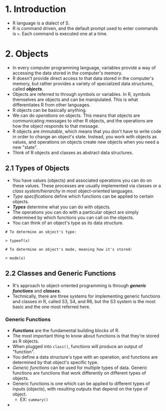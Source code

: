 # 1. Introduction

* R language is a dialect of S. 
* R is command driven, and the default prompt used to enter commands is `>`. Each command is executed one at a time.  

# 2. Objects 

* In every computer programming language, variables provide a way of accessing the data stored in the computer's memory. 
* R doesn't provide direct access to that data stored in the computer's memory, but rather provides a variety of specialized data structures, called **_objects_**. 
* Objects are referred to through symbols or variables. In R, symbols themselves are objects and can be manipulated. This is what differentiates R from other languages. 
* R objects can be basically anything. 
* We can do _operations_ on objects. This means that objects are communicating messages to other R objects, and the operations are how the object responds to that message. 
* R objects are _immutable_, which means that you don't have to write code in order to change an object's state. Instead, you work with objects as values, and operations on objects create new objects when you need a new "state". 
* Think of R objects and classes as abstract data structures.

## 2.1 Types of Objects

* You have values (objects) and associated operations you can do on these values. These processes are usually implemented via classes or a _class system/hierarchy_ in most object-oriented languages.  
* _Type specifications_ define which functions can be applied to certain objects.
* **_Types_** determine what you can do with objects.
* The operations you can do with a particular object are simply determined by which functions you can call on the objects.
* You can think of an object's type as its data structure.
```
# To determine an object's type:

> typeof(x)
```
```
# To determine an object's mode, meaning how it's stored:

> mode(x)
```

## 2.2 Classes and Generic Functions

* R's approach to object-oriented programming is through **_generic functions_** and **_classes_**. 
* Technically, there are three systems for implementing generic functions and classes in R, called S3, S4, and R6, but the S3 system is the most basic and the one most referred here.

### Generic Functions

* **_Functions_** are the fundamental building blocks of R.
* The most important thing to know about functions is that they're stored as R objects. 
* When plugged into `class()`, functions will produce an output of "function".  
* You define a data structure's type with an operation, and functions are determined by that object's specific type.
* _Generic functions_ can be used for multiple types of data. Generic functions are functions that work differently on different types of objects. 
* Generic functions is one which can be applied to different types of inputs (objects), with resulting outputs that depend on the type of object. 
  * EX: `summary()`
* 
